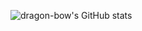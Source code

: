 

<!---
- 👋 Hi, I’m @dragon-bow
- 👀 I’m interested in ...
- 🌱 I’m currently learning ...
- 💞️ I’m looking to collaborate on ...
- 📫 How to reach me ...
dragon-bow/dragon-bow is a ✨ special ✨ repository because its `README.md` (this file) appears on your GitHub profile.
You can click the Preview link to take a look at your changes.
--->
![dragon-bow's GitHub stats](https://github-readme-stats.vercel.app/api?username=dragon-bow&count_private=true&show_icons=true&theme=radical)
